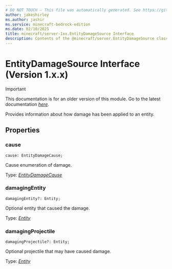 ```yaml
---
# DO NOT TOUCH — This file was automatically generated. See https://github.com/mojang/minecraftapidocsgenerator to modify descriptions, examples, etc.
author: jakeshirley
ms.author: jashir
ms.service: minecraft-bedrock-edition
ms.date: 02/10/2025
title: minecraft/server-1xx.EntityDamageSource Interface
description: Contents of the @minecraft/server.EntityDamageSource class (Version 1.x.x).
---
```

# EntityDamageSource Interface (Version 1.x.x)

> [!IMPORTANT]
> This documentation is for an older version of this module. Go to the latest documentation [*here*](../../../scriptapi/minecraft/server/EntityDamageSource.md).

Provides information about how damage has been applied to an entity.

## Properties

### **cause**
`cause: EntityDamageCause;`

Cause enumeration of damage.

Type: [*EntityDamageCause*](EntityDamageCause.md)

### **damagingEntity**
`damagingEntity?: Entity;`

Optional entity that caused the damage.

Type: [*Entity*](Entity.md)

### **damagingProjectile**
`damagingProjectile?: Entity;`

Optional projectile that may have caused damage.

Type: [*Entity*](Entity.md)
